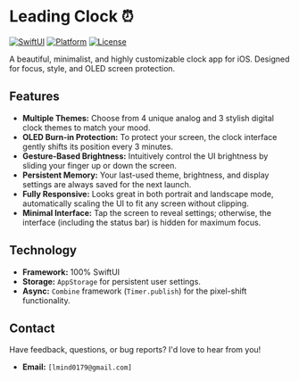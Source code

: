 # Leading Clock ⏰

[![SwiftUI](https://img.shield.io/badge/SwiftUI-5.0-orange.svg)](https://developer.apple.com/xcode/swiftui/)
[![Platform](https://img.shield.io/badge/platform-iOS-blue.svg)](https://www.apple.com/ios/)
[![License](https://img.shield.io/badge/license-MIT-lightgrey.svg)](LICENSE)

A beautiful, minimalist, and highly customizable clock app for iOS. Designed for focus, style, and OLED screen protection.

## Features

* **Multiple Themes:** Choose from 4 unique analog and 3 stylish digital clock themes to match your mood.
* **OLED Burn-in Protection:** To protect your screen, the clock interface gently shifts its position every 3 minutes.
* **Gesture-Based Brightness:** Intuitively control the UI brightness by sliding your finger up or down the screen.
* **Persistent Memory:** Your last-used theme, brightness, and display settings are always saved for the next launch.
* **Fully Responsive:** Looks great in both portrait and landscape mode, automatically scaling the UI to fit any screen without clipping.
* **Minimal Interface:** Tap the screen to reveal settings; otherwise, the interface (including the status bar) is hidden for maximum focus.

## Technology

* **Framework:** 100% SwiftUI
* **Storage:** `AppStorage` for persistent user settings.
* **Async:** `Combine` framework (`Timer.publish`) for the pixel-shift functionality.

## Contact

Have feedback, questions, or bug reports? I'd love to hear from you!

* **Email:** `[lmind0179@gmail.com]`
